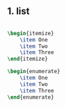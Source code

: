 

## 1. list

```latex

\begin{itemize}
    \item One
    \item Two
    \item Three
\end{itemize}

\begin{enumerate}
    \item One
    \item Two
    \item Three
\end{enumerate}
```

